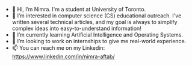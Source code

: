 - 👋 Hi, I’m Nimra. I'm a student at University of Toronto.
- 👀 I’m interested in computer science (CS) educational outreach. I've written several technical articles, and my goal is always to simplify complex ideas into easy-to-understand information!
- 🌱 I’m currently learning Artificial Intelligence and Operating Systems.
- 💞️ I’m looking to work on internships to give me real-world experience.
- 📫 You can reach me on my Linkedin: https://www.linkedin.com/in/nimra-aftab/ 
<!---
nimra200/nimra200 is a ✨ special ✨ repository because its `README.md` (this file) appears on your GitHub profile.
You can click the Preview link to take a look at your changes.
--->
